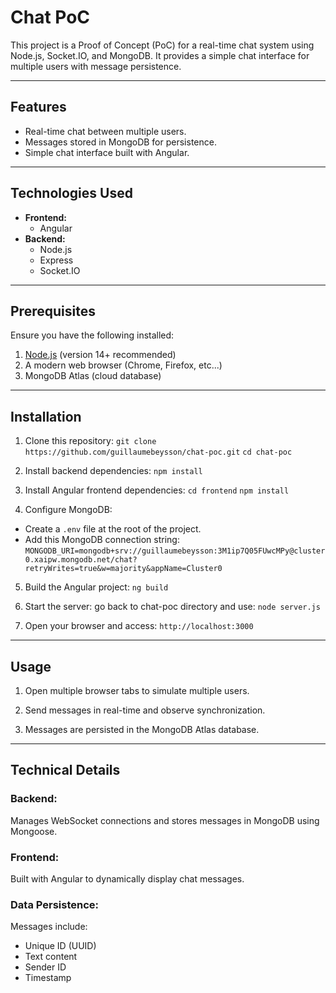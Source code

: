 # Chat PoC

This project is a Proof of Concept (PoC) for a real-time chat system using Node.js, Socket.IO, and MongoDB. It provides a simple chat interface for multiple users with message persistence.

---

## Features

- Real-time chat between multiple users.
- Messages stored in MongoDB for persistence.
- Simple chat interface built with Angular.

---

## Technologies Used

- **Frontend:**
  - Angular
- **Backend:**
  - Node.js
  - Express
  - Socket.IO

---

## Prerequisites

Ensure you have the following installed:

1. [Node.js](https://nodejs.org) (version 14+ recommended)
2. A modern web browser (Chrome, Firefox, etc...)
3. MongoDB Atlas (cloud database)

---

## Installation

1. Clone this repository:
`git clone https://github.com/guillaumebeysson/chat-poc.git`
`cd chat-poc`

2. Install backend dependencies:
`npm install`

3. Install Angular frontend dependencies:
`cd frontend`
`npm install`

4. Configure MongoDB:
- Create a `.env` file at the root of the project.
- Add this MongoDB connection string:
`MONGODB_URI=mongodb+srv://guillaumebeysson:3M1ip7Q05FUwcMPy@cluster0.xaipw.mongodb.net/chat?retryWrites=true&w=majority&appName=Cluster0`

5. Build the Angular project:
`ng build`

6. Start the server:
go back to chat-poc directory and use:
`node server.js`

7. Open your browser and access:
`http://localhost:3000`

---

## Usage

1. Open multiple browser tabs to simulate multiple users.

2. Send messages in real-time and observe synchronization.

3. Messages are persisted in the MongoDB Atlas database.


---

## Technical Details

### Backend:
Manages WebSocket connections and stores messages in MongoDB using Mongoose.

### Frontend:
Built with Angular to dynamically display chat messages.

### Data Persistence:
Messages include:
- Unique ID (UUID)
- Text content
- Sender ID
- Timestamp

